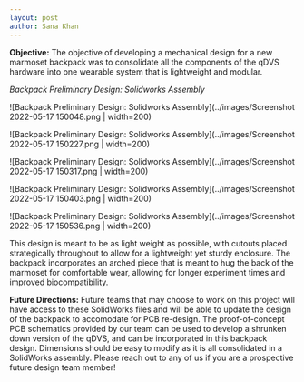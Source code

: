 ```yaml
---
layout: post
author: Sana Khan
---
```


**Objective:** 
The objective of developing a mechanical design for a new marmoset backpack was to consolidate all the components of the qDVS hardware into one wearable system that is lightweight and modular. 

_Backpack Preliminary Design: Solidworks Assembly_

![Backpack Preliminary Design: Solidworks Assembly](../images/Screenshot 2022-05-17 150048.png | width=200)

![Backpack Preliminary Design: Solidworks Assembly](../images/Screenshot 2022-05-17 150227.png | width=200)

![Backpack Preliminary Design: Solidworks Assembly](../images/Screenshot 2022-05-17 150317.png | width=200)

![Backpack Preliminary Design: Solidworks Assembly](../images/Screenshot 2022-05-17 150403.png | width=200)

![Backpack Preliminary Design: Solidworks Assembly](../images/Screenshot 2022-05-17 150536.png | width=200)

This design is meant to be as light weight as possible, with cutouts placed strategically throughout to allow for a lightweight yet sturdy enclosure. The backpack incorporates an arched piece that is meant to hug the back of the marmoset for comfortable wear, allowing for longer experiment times and improved biocompatibility. 

**Future Directions:**
Future teams that may choose to work on this project will have access to these SolidWorks files and will be able to update the design of the backpack to accomodate for PCB re-design. The proof-of-concept PCB schematics provided by our team can be used to develop a shrunken down version of the qDVS, and can be incorporated in this backpack design. Dimensions should be easy to modify as it is all consolidated in a SolidWorks assembly. Please reach out to any of us if you are a prospective future design team member!


